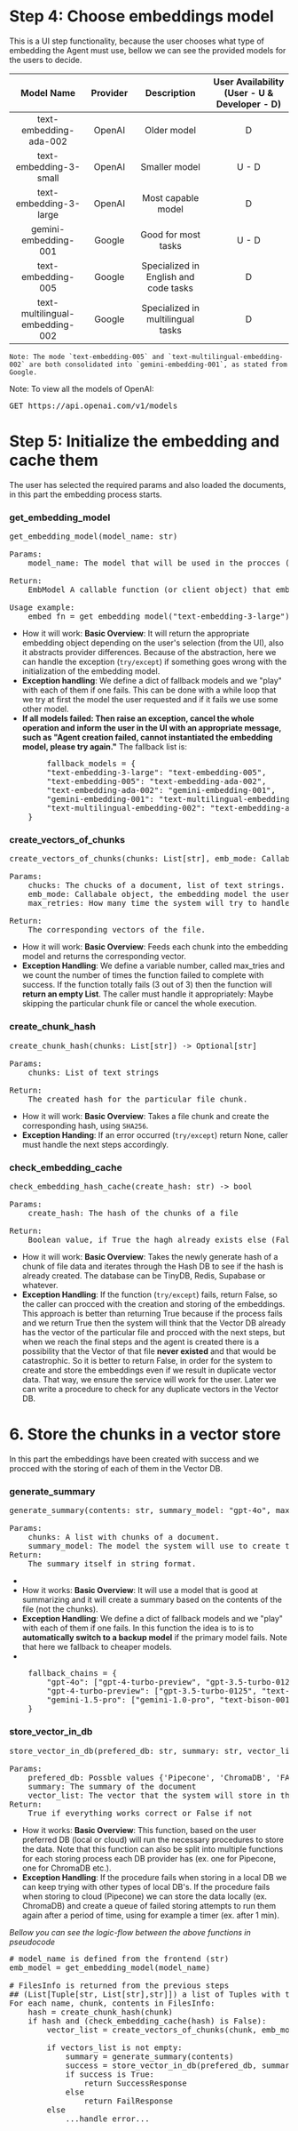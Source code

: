 <h1>Step 4: Choose embeddings model</h1>
This is a UI step functionality, because the user chooses what type of embedding the Agent must use, bellow we can see the provided models for the users to decide.

|         **Model Name**          | **Provider** |            **Description**            | **User Availability (User - U & Developer - D)** |
| :-----------------------------: | :----------: | :-----------------------------------: | :----------------------------------------------: |
|     text-embedding-ada-002      |    OpenAI    |              Older model              |                        D                         |
|     text-embedding-3-small     |    OpenAI    |             Smaller model             |                      U - D                       |
|     text-embedding-3-large      |    OpenAI    |          Most capable model           |                        D                         |
|      gemini-embedding-001       |    Google    |          Good for most tasks          |                      U - D                       |
|       text-embedding-005        |    Google    | Specialized in English and code tasks |                        D                         |
| text-multilingual-embedding-002 |    Google    |   Specialized in multilingual tasks   |                        D                         |
	Note: The mode `text-embedding-005` and `text-multilingual-embedding-002` are both consolidated into `gemini-embedding-001`, as stated from Google.
	
Note: To view all the models of OpenAI: 

<pre>
GET https://api.openai.com/v1/models
</pre>

# Step 5: Initialize the embedding and cache them
The user has selected the required params and also loaded the documents, in this part the embedding process starts.
### get_embedding_model
<pre>
get_embedding_model(model_name: str)

Params:
	model_name: The model that will be used in the procces (ex. gemini-embedding-001, text-embedding-3-large etc.).

Return:
	EmbModel A callable function (or client object) that embeds input text.

Usage example:
	embed_fn = get_embedding_model("text-embedding-3-large")
</pre>

* How it will work:
	**Basic Overview**: It will return the appropriate embedding object depending on the user's selection (from the UI), also it abstracts provider differences. Because of the abstraction, here we can handle the exception (`try/except`) if something goes wrong with the initialization of the embedding model.
* 
	**Exception handling**: We define a dict of fallback models and we "play" with each of them if one fails. This can be done with a while loop that we try at first the model the user requested and if it fails we use some other model.
* 
	**If all models failed: Then raise an exception, cancel the whole operation and inform the user in the UI with an appropriate message, such as "Agent creation failed, cannot instantiated the embedding model, please try again."**
	The fallback list is:

<pre>
		fallback_models = {
        "text-embedding-3-large": "text-embedding-005",
        "text-embedding-005": "text-embedding-ada-002",
        "text-embedding-ada-002": "gemini-embedding-001",
        "gemini-embedding-001": "text-multilingual-embedding-002",
        "text-multilingual-embedding-002": "text-embedding-ada-002"
    }
</pre>

### create_vectors_of_chunks

<pre>
create_vectors_of_chunks(chunks: List[str], emb_mode: Callable, max_retries=3) -> List[List[float]]

Params:
	chucks: The chucks of a document, list of text strings.
	emb_mode: Callabale object, the embedding model the user choose.
	max_retries: How many time the system will try to handle an exception, default value 3.

Return: 
	The corresponding vectors of the file.
</pre>

* How it will work:
	**Basic Overview**: Feeds each chunk into the embedding model and returns the corresponding vector.
* 
	**Exception Handling**: We define a variable number, called max_tries and we count the number of times the function failed to complete with success. If the function totally fails (3 out of 3) then the function will **return an empty List**. The caller must handle it appropriately: Maybe skipping the particular chunk file or cancel the whole execution.

### create_chunk_hash

<pre>
create_chunk_hash(chunks: List[str]) -> Optional[str]

Params:
	chunks: List of text strings

Return:
	The created hash for the particular file chunk.
</pre>

* How it will work:
	**Basic Overview**: Takes a file chunk and create the corresponding hash, using `SHA256`.
* 
	**Exception Handing**: If an error occurred (`try/except`) return None, caller must handle the next steps accordingly.
	
### check_embedding_cache

<pre>
check_embedding_hash_cache(create_hash: str) -> bool

Params:
	create_hash: The hash of the chunks of a file

Return:
	Boolean value, if True the hagh already exists else (False) the hash does not exists.
</pre>

* How it will work:
	**Basic Overview**: Takes the newly generate hash of a chunk of file data and iterates through the Hash DB to see if the hash is already created. The database can be TinyDB, Redis, Supabase or whatever.
* 
	**Exception Handling**: If the function (`try/except`) fails, return False, so the caller can procced with the creation and storing of the embeddings. This approach is better than returning True because if the process fails and we return True then the system will think that the Vector DB already has the vector of the particular file and procced with the next steps, but when we reach the final steps and the agent is created there is a possibility that the Vector of that file **never existed** and that would be catastrophic. So it is better to return False, in order for the system to create and store  the embeddings even if we result in duplicate vector data. That way, we ensure the service will work for the user. Later we can write a procedure to check for any duplicate vectors in the Vector DB.

# 6. Store the chunks in a vector store
In this part the embeddings have been created with success and we procced with the storing of each of them in the Vector DB.

### generate_summary

<pre>
generate_summary(contents: str, summary_model: "gpt-4o", max_fallbacks=3) -> str

Params:
	chunks: A list with chunks of a document.
	summary_model: The model the system will use to create the summary
Return:
	The summary itself in string format.
</pre>
* 
* How it works:
	**Basic Overview**: It will use a model that is good at summarizing and it will create a summary based on the contents of the file (not the chunks).	
* 
	**Exception Handling**: We define a dict of fallback models and we "play" with each of them if one fails. In this function the idea is to is to **automatically switch to a backup model** if the primary model fails. Note that here we fallback to cheaper models.
* 

<pre>
	fallback_chains = {
        "gpt-4o": ["gpt-4-turbo-preview", "gpt-3.5-turbo-0125"],
        "gpt-4-turbo-preview": ["gpt-3.5-turbo-0125", "text-davinci-003"],
        "gemini-1.5-pro": ["gemini-1.0-pro", "text-bison-001"],
    }
</pre>

### store_vector_in_db

<pre>
store_vector_in_db(prefered_db: str, summary: str, vector_list: ...) -> bool

Params:
	prefered_db: Possble values {'Pipecone', 'ChromaDB', 'FAISS'}
	summary: The summary of the document
	vector_list: The vector that the system will store in the prefered DB\
Return:
	True if everything works correct or False if not
</pre>

* How it works:
	**Basic Overview**: This function, based on the user preferred DB (local or cloud) will run the necessary procedures to store the data. Note that this function can also be split into multiple functions for each storing process each DB provider has (ex. one for Pipecone, one for ChromaDB etc.).
* 
	**Exception Handling**: If the procedure fails when storing in a local DB we can keep trying with other types of local DB's. If the procedure fails when storing to cloud (Pipecone) we can store the data locally (ex. ChromaDB) and create a queue of failed storing attempts  to run them again after a period of time, using for example a timer (ex. after 1 min). 

*Bellow you can see the logic-flow between the above functions in pseudocode*

<pre>
# model_name is defined from the frontend (str)
emb_model = get_embedding_model(model_name)

# FilesInfo is returned from the previous steps 
## (List[Tuple[str, List[str],str]]) a list of Tuples with the name of the file, ## the chunks and the file text contents
For each name, chunk, contents in FilesInfo:
	hash = create_chunk_hash(chunk)
	if hash and (check_embedding_cache(hash) is False):
		vector_list = create_vectors_of_chunks(chunk, emb_model)
		
		if vectors_list is not empty:
			summary = generate_summary(contents)
			success = store_vector_in_db(prefered_db, summary, vector_list)
			if success is True:
				return SuccessResponse
			else
				return FailResponse
		else
			...handle error...
</pre>
